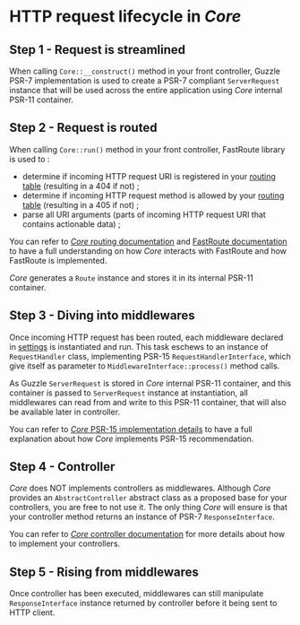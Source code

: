 # HTTP request lifecycle in *Core*
## Step 1 - Request is streamlined
When calling `Core::__construct()` method in your front controller, Guzzle PSR-7 implementation is used to create a 
PSR-7 compliant `ServerRequest` instance that will be used across the entire application using *Core* internal PSR-11 
container.
## Step 2 - Request is routed
When calling `Core::run()` method in your front controller, FastRoute library is used to :
- determine if incoming HTTP request URI is registered in your [routing table](routing.md) (resulting in a 404 if 
not) ;
- determine if incoming HTTP request method is allowed by your [routing table](routing.md) (resulting in a 405 if 
not) ;
- parse all URI arguments (parts of incoming HTTP request URI that contains actionable data) ;

You can refer to [*Core* routing documentation](routing.md) and 
[FastRoute documentation](https://github.com/nikic/FastRoute) to have a full understanding on how *Core* interacts with 
FastRoute and how FastRoute is implemented.

*Core* generates a `Route` instance and stores it in its internal PSR-11 container.
## Step 3 - Diving into middlewares 
Once incoming HTTP request has been routed, each middleware declared in [settings](settings.md) is instantiated and run. 
This task eschews to an instance of `RequestHandler` class, implementing PSR-15 `RequestHandlerInterface`, which give 
itself as parameter to `MiddlewareInterface::process()` method calls.

As Guzzle `ServerRequest` is stored in *Core* internal PSR-11 container, and this container is passed to `ServerRequest` 
instance at instantiation, all middlewares can read from and write to this PSR-11 container, that will also be available 
later in controller.

You can refer to [*Core* PSR-15 implementation details](psr-15_implementation.md) to have a full explanation about how 
*Core* implements PSR-15 recommendation.
## Step 4 - Controller
*Core* does NOT implements controllers as middlewares. Although *Core* provides an `AbstractController` abstract class 
as a proposed base for your controllers, you are free to not use it. The only thing *Core* will ensure is that your 
controller method returns an instance of PSR-7 `ResponseInterface`.

You can refer to [*Core* controller documentation](controllers.md) for more details about how to implement your 
controllers.
## Step 5 - Rising from middlewares
Once controller has been executed, middlewares can still manipulate `ResponseInterface` instance returned by controller 
before it being sent to HTTP client.
